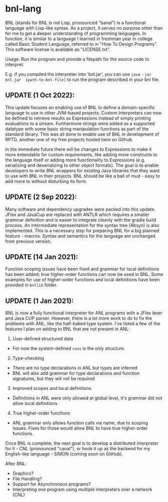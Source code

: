 # bnl-lang
BNL (stands for BNL is not Lisp, pronounced "banal") is a functional language with Lisp-like 
syntax. As a project, it serves no purpose other than for me to get a deeper understanding
of programming languages. In function, it is similar to a language I learned in freshman
year in college called Basic Student Language, referred to in "How To Design Programs". 
This software license is available as "LICENSE.txt".

Usage: Run the program and provide a filepath for the source code to interpret.

E.g. if you compiled the interpreter into 'bnl.jar', you can use `java -jar bnl.jar 
[path-to-bnl-file]` to run the program described in your bnl file.

UPDATE (1 Oct 2022):
-
This update focuses on enabling use of BNL to define a domain-specific language to use 
in other JVM-based projects. Custom Interpreters can now be defined to retrieve results
as Expressions instead of simply printing evaluations to a stream. Furthermore strings
were added as a supported datatype with some basic string manipulation functions as part
of the standard library. This was all done to enable use of BNL in development of RPTD,
another one of my free projects hosted here on Github.

In the immediate future there will be changes to Expressions to make it more extendable
for custom requirements, like adding more constructs to the language itself or adding
more functionality to Expressions (e.g. serializing and deserializing to other object 
formats). The goal is to enable developers to write BNL wrappers for existing Java libraries
that they want to use with BNL in their projects. BNL should be like a ball of mud - easy
to add more to without disturbing its form.


UPDATE (2 Sep 2022):
-
Many software and dependency upgrades were packed into this update. JFlex and JavaCup are 
replaced with ANTLR which requires a smaller grammar definition and is easier to integrate
cleanly with the gradle build process. An intermediate representation for the syntax tree 
(Absyn) is also implemented. This is a necessary step for preparing BNL for a big planned
feature - macros. Syntax and semantics for the language are unchanged from previous version.

UPDATE (14 Jan 2021):
-
Function scoping issues have been fixed and grammar for local definitions has been added; 
true higher-order functions can now be used in BNL. Some examples for use of higher-order
functions and local definitions have been provided in `bnllib` folder.

UPDATE (1 Jan 2021):
-
BNL is now a fully functional interpreter for ANL programs with a JFlex lexer and Java CUP 
parser. However, there is a lot more work to do to fix the problems with ANL, like the 
half-baked type system. I've listed a few of the features I plan on adding to BNL that are 
not present in ANL:

1. User-defined structured data
  * For now the system-defined `cons` is the only structure.
2. Type-checking
  * There are no type declarations in ANL but types are inferred
  * BNL will also add grammar for type declarations and function signatures, but they will 
not be required
3. Improved scopes and local definitions
  * Definitions in ANL were only allowed at global level, it's grammar did not allow local 
definitions
4. True higher-order functions
  * ANL grammar only allows function calls via name, due to scoping issues. Fixes for those would 
allow BNL to have true higher-order functions.

Once BNL is complete, the next goal is to develop a distributed interpreter for it - CNL 
(pronounced "canal"), or hook it up as the backend for my English-like language - SIMON 
(coming soon on GitHub).


After BNL:
- Graphics?
- File Handling?
- Support for Asynchronous programs?
- Interpreting one program using multiple interpreters over a network (CNL)

